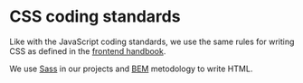 # CSS coding standards

Like with the JavaScript coding standards, we use the same rules for writing CSS as defined in the [frontend handbook](https://handbook.infinum.co/books/frontend/SASS%20Styleguide/File%20organization).

We use [Sass](http://sass-lang.com/) in our projects and [BEM](http://getbem.com/) metodology to write HTML.
